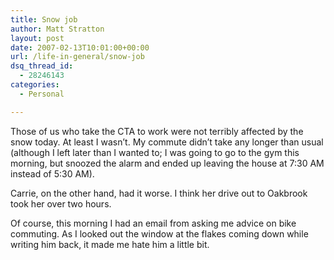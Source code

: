 ```yaml
---
title: Snow job
author: Matt Stratton
layout: post
date: 2007-02-13T10:01:00+00:00
url: /life-in-general/snow-job
dsq_thread_id:
  - 28246143
categories:
  - Personal

---
```

Those of us who take the CTA to work were not terribly affected by the snow today. At least I wasn&#8217;t. My commute didn&#8217;t take any longer than usual (although I left later than I wanted to; I was going to go to the gym this morning, but snoozed the alarm and ended up leaving the house at 7:30 AM instead of 5:30 AM).

Carrie, on the other hand, had it worse. I think her drive out to Oakbrook took her over two hours.

Of course, this morning I had an email from asking me advice on bike commuting. As I looked out the window at the flakes coming down while writing him back, it made me hate him a little bit.